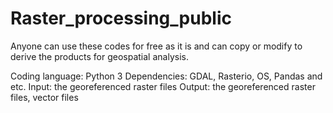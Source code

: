 # Raster_processing_public
Anyone can use these codes for free as it is and can copy or modify to derive the products for geospatial analysis.

Coding language: Python 3
Dependencies: GDAL, Rasterio, OS, Pandas and etc.
Input: the georeferenced raster files
Output: the georeferenced raster files, vector files
